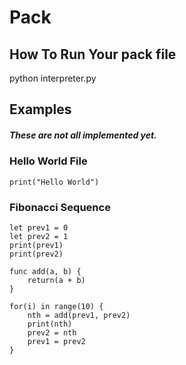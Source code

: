 # Pack
## How To Run Your pack file
python interpreter.py
## Examples
##### These are not all implemented yet.
### Hello World File
`
print("Hello World")
`

### Fibonacci Sequence

```
let prev1 = 0              
let prev2 = 1              
print(prev1)               
print(prev2)               
                           
func add(a, b) {           
    return(a + b)          
}                          
                           
for(i) in range(10) {      
    nth = add(prev1, prev2)
    print(nth)             
    prev2 = nth            
    prev1 = prev2          
}
```